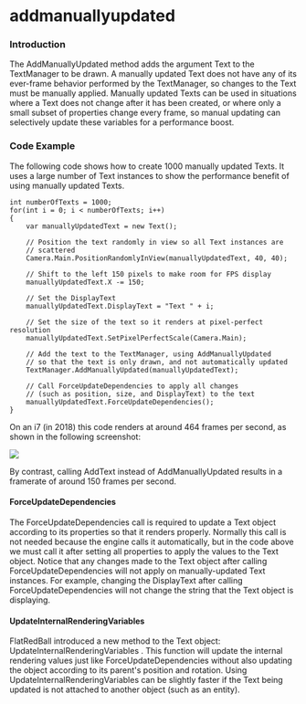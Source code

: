 # addmanuallyupdated

### Introduction

The AddManuallyUpdated method adds the argument Text to the TextManager to be drawn. A manually updated Text does not have any of its ever-frame behavior performed by the TextManager, so changes to the Text must be manually applied. Manually updated Texts can be used in situations where a Text does not change after it has been created, or where only a small subset of properties change every frame, so manual updating can selectively update these variables for a performance boost.

### Code Example

The following code shows how to create 1000 manually updated Texts. It uses a large number of Text instances to show the performance benefit of using manually updated Texts.

```lang:c#
int numberOfTexts = 1000;
for(int i = 0; i < numberOfTexts; i++)
{
    var manuallyUpdatedText = new Text();

    // Position the text randomly in view so all Text instances are
    // scattered
    Camera.Main.PositionRandomlyInView(manuallyUpdatedText, 40, 40);

    // Shift to the left 150 pixels to make room for FPS display
    manuallyUpdatedText.X -= 150;

    // Set the DisplayText
    manuallyUpdatedText.DisplayText = "Text " + i;

    // Set the size of the text so it renders at pixel-perfect resolution
    manuallyUpdatedText.SetPixelPerfectScale(Camera.Main);

    // Add the text to the TextManager, using AddManuallyUpdated
    // so that the text is only drawn, and not automatically updated
    TextManager.AddManuallyUpdated(manuallyUpdatedText);

    // Call ForceUpdateDependencies to apply all changes
    // (such as position, size, and DisplayText) to the text
    manuallyUpdatedText.ForceUpdateDependencies();
}
```

On an i7 (in 2018) this code renders at around 464 frames per second, as shown in the following screenshot:

![](../../../../../media/2018-08-img_5b7cbd967850d.png)

By contrast, calling AddText instead of AddManuallyUpdated  results in a framerate of around 150 frames per second.

#### ForceUpdateDependencies

The ForceUpdateDependencies  call is required to update a Text  object according to its properties so that it renders properly. Normally this call is not needed because the engine calls it automatically, but in the code above we must call it after setting all properties to apply the values to the Text object. Notice that any changes made to the Text object after calling ForceUpdateDependencies  will not apply on manually-updated Text  instances. For example, changing the DisplayText  after calling ForceUpdateDependencies  will not change the string that the Text  object is displaying.

#### UpdateInternalRenderingVariables

FlatRedBall introduced a new method to the Text object: UpdateInternalRenderingVariables . This function will update the internal rendering values just like ForceUpdateDependencies without also updating the object according to its parent's position and rotation. Using UpdateInternalRenderingVariables  can be slightly faster if the Text being updated is not attached to another object (such as an entity).
